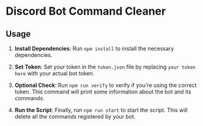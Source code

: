 # Discord Bot Command Cleaner

## Usage

1. **Install Dependencies**: Run `npm install` to install the necessary dependencies.

2. **Set Token**: Set your token in the `token.json` file by replacing `your token here` with your actual bot token.

3. **Optional Check**: Run `npm run verify` to verify if you're using the correct token. This command will print some information about the bot and its commands.

4. **Run the Script**: Finally, run `npm run start` to start the script. This will delete all the commands registered by your bot.
